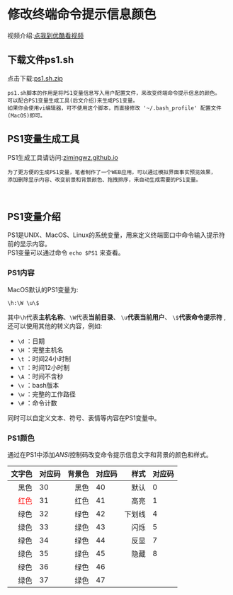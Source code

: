 # 修改终端命令提示信息颜色

视频介绍:[点我到优酷看视频](http://www.youku.com)

## 下载文件ps1.sh
点击下载:[ps1.sh.zip](https://github.com/zimingwz/macos_command/raw/master/03_terminal_set_color_ps1/ps1.sh.zip)

	ps1.sh脚本的作用是将PS1变量信息写入用户配置文件，来改变终端命令提示信息的颜色。
	可以配合PS1变量生成工具(后文介绍)来生成PS1变量。
	如果你会使用vi编辑器，可不使用这个脚本，而直接修改 '~/.bash_profile' 配置文件(MacOS)即可。 


## PS1变量生成工具
PS1生成工具请访问:[zimingwz.github.io](https://zimingwz.github.io/)

	为了更方便的生成PS1变量，笔者制作了一个WEB应用，可以通过模拟界面事实预览效果，
	添加删除显示内容、改变前景和背景颜色、拖拽排序，来自动生成需要的PS1变量。

<br>

## PS1变量介绍

PS1是UNIX、MacOS、Linux的系统变量，用来定义终端窗口中命令输入提示符前的显示内容。<br>
PS1变量可以通过命令 `echo $PS1` 来查看。

### PS1内容
MacOS默认的PS1变量为:

	\h:\W \u\$

其中`\h`代表**主机名称**、`\W`代表**当前目录**、 `\u`**代表当前用户**、 `\$`**代表命令提示符** ,还可以使用其他的转义内容，例如:

* `\d` ：日期
* `\H` ：完整主机名
* `\t` ：时间24小时制
* `\T` ：时间12小时制
* `\A` ：时间不含秒
* `\v` ：bash版本
* `\w` ：完整的工作路径
* `\#` ：命令计数

同时可以自定义文本、符号、表情等内容在PS1变量中。


### PS1颜色
通过在PS1中添加*ANSI*控制码改变命令提示信息文字和背景的颜色和样式。

|文字色|对应码|背景色|对应码|样式|对应码|
|--:|:--|--:|:--|--:|:--|
|黑色|30|黑色|40|默认|0|
|<font color="#FF0000">红色</font>|31|红色|41|高亮|1|
|绿色|32|绿色|42|下划线|4|
|绿色|33|绿色|43|闪烁|5|
|绿色|34|绿色|44|反显|7|
|绿色|35|绿色|45|隐藏|8|
|绿色|36|绿色|46|||
|绿色|37|绿色|47|||





